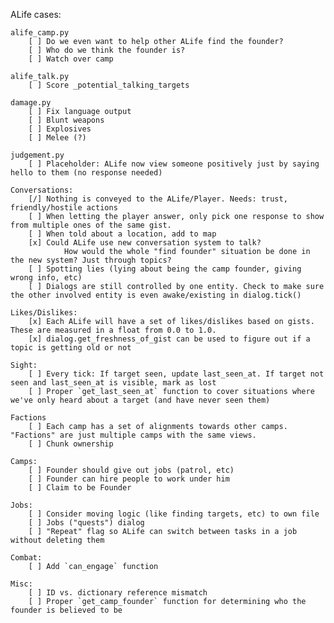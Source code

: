 ALife cases:

	alife_camp.py
		[ ] Do we even want to help other ALife find the founder?
		[ ] Who do we think the founder is?
		[ ] Watch over camp
	
	alife_talk.py
		[ ] Score _potential_talking_targets
		
	damage.py
		[ ] Fix language output
		[ ] Blunt weapons
		[ ] Explosives
		[ ] Melee (?)
		
	judgement.py
		[ ] Placeholder: ALife now view someone positively just by saying hello to them (no response needed)
	
	Conversations:
		[/] Nothing is conveyed to the ALife/Player. Needs: trust, friendly/hostile actions
		[ ] When letting the player answer, only pick one response to show from multiple ones of the same gist.
		[ ] When told about a location, add to map
		[x] Could ALife use new conversation system to talk?
				How would the whole "find founder" situation be done in the new system? Just through topics?
		[ ] Spotting lies (lying about being the camp founder, giving wrong info, etc)
		[ ] Dialogs are still controlled by one entity. Check to make sure the other involved entity is even awake/existing in dialog.tick()
	
	Likes/Dislikes:
		[x] Each ALife will have a set of likes/dislikes based on gists. These are measured in a float from 0.0 to 1.0.
		[x] dialog.get_freshness_of_gist can be used to figure out if a topic is getting old or not
	
	Sight:
		[ ] Every tick: If target seen, update last_seen_at. If target not seen and last_seen_at is visible, mark as lost
		[ ] Proper `get_last_seen_at` function to cover situations where we've only heard about a target (and have never seen them)
	
	Factions
		[ ] Each camp has a set of alignments towards other camps. "Factions" are just multiple camps with the same views.
		[ ] Chunk ownership
	
	Camps:
		[ ] Founder should give out jobs (patrol, etc)
		[ ] Founder can hire people to work under him
		[ ] Claim to be Founder

	Jobs:
		[ ] Consider moving logic (like finding targets, etc) to own file
		[ ] Jobs ("quests") dialog
		[ ] "Repeat" flag so ALife can switch between tasks in a job without deleting them
	
	Combat:
		[ ] Add `can_engage` function
	
	Misc:
		[ ] ID vs. dictionary reference mismatch
		[ ] Proper `get_camp_founder` function for determining who the founder is believed to be
